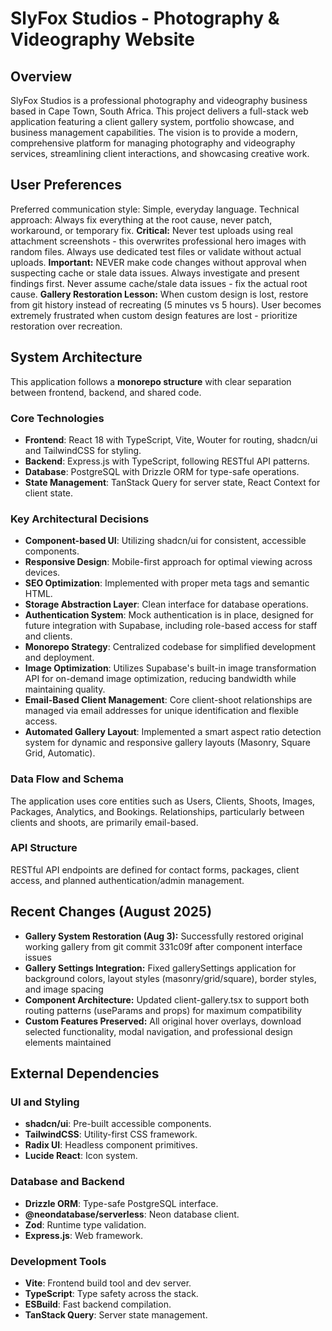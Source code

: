 # SlyFox Studios - Photography & Videography Website

## Overview
SlyFox Studios is a professional photography and videography business based in Cape Town, South Africa. This project delivers a full-stack web application featuring a client gallery system, portfolio showcase, and business management capabilities. The vision is to provide a modern, comprehensive platform for managing photography and videography services, streamlining client interactions, and showcasing creative work.

## User Preferences
Preferred communication style: Simple, everyday language.
Technical approach: Always fix everything at the root cause, never patch, workaround, or temporary fix.
**Critical:** Never test uploads using real attachment screenshots - this overwrites professional hero images with random files. Always use dedicated test files or validate without actual uploads.
**Important:** NEVER make code changes without approval when suspecting cache or stale data issues. Always investigate and present findings first. Never assume cache/stale data issues - fix the actual root cause.
**Gallery Restoration Lesson:** When custom design is lost, restore from git history instead of recreating (5 minutes vs 5 hours). User becomes extremely frustrated when custom design features are lost - prioritize restoration over recreation.

## System Architecture
This application follows a **monorepo structure** with clear separation between frontend, backend, and shared code.

### Core Technologies
- **Frontend**: React 18 with TypeScript, Vite, Wouter for routing, shadcn/ui and TailwindCSS for styling.
- **Backend**: Express.js with TypeScript, following RESTful API patterns.
- **Database**: PostgreSQL with Drizzle ORM for type-safe operations.
- **State Management**: TanStack Query for server state, React Context for client state.

### Key Architectural Decisions
- **Component-based UI**: Utilizing shadcn/ui for consistent, accessible components.
- **Responsive Design**: Mobile-first approach for optimal viewing across devices.
- **SEO Optimization**: Implemented with proper meta tags and semantic HTML.
- **Storage Abstraction Layer**: Clean interface for database operations.
- **Authentication System**: Mock authentication is in place, designed for future integration with Supabase, including role-based access for staff and clients.
- **Monorepo Strategy**: Centralized codebase for simplified development and deployment.
- **Image Optimization**: Utilizes Supabase's built-in image transformation API for on-demand image optimization, reducing bandwidth while maintaining quality.
- **Email-Based Client Management**: Core client-shoot relationships are managed via email addresses for unique identification and flexible access.
- **Automated Gallery Layout**: Implemented a smart aspect ratio detection system for dynamic and responsive gallery layouts (Masonry, Square Grid, Automatic).

### Data Flow and Schema
The application uses core entities such as Users, Clients, Shoots, Images, Packages, Analytics, and Bookings. Relationships, particularly between clients and shoots, are primarily email-based.

### API Structure
RESTful API endpoints are defined for contact forms, packages, client access, and planned authentication/admin management.

## Recent Changes (August 2025)
- **Gallery System Restoration (Aug 3):** Successfully restored original working gallery from git commit 331c09f after component interface issues
- **Gallery Settings Integration:** Fixed gallerySettings application for background colors, layout styles (masonry/grid/square), border styles, and image spacing
- **Component Architecture:** Updated client-gallery.tsx to support both routing patterns (useParams and props) for maximum compatibility
- **Custom Features Preserved:** All original hover overlays, download selected functionality, modal navigation, and professional design elements maintained

## External Dependencies

### UI and Styling
- **shadcn/ui**: Pre-built accessible components.
- **TailwindCSS**: Utility-first CSS framework.
- **Radix UI**: Headless component primitives.
- **Lucide React**: Icon system.

### Database and Backend
- **Drizzle ORM**: Type-safe PostgreSQL interface.
- **@neondatabase/serverless**: Neon database client.
- **Zod**: Runtime type validation.
- **Express.js**: Web framework.

### Development Tools
- **Vite**: Frontend build tool and dev server.
- **TypeScript**: Type safety across the stack.
- **ESBuild**: Fast backend compilation.
- **TanStack Query**: Server state management.